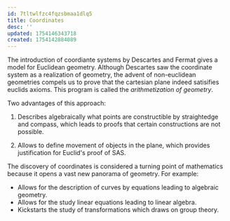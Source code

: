 ```yaml
---
id: 7tltwlfzc4fqzsbmaa1dlq5
title: Coordinates
desc: ''
updated: 1754146343718
created: 1754142884089
---
```


The introduction of coordiante systems by Descartes and Fermat gives a model for Euclidean geometry. Although Descartes saw the coordinate system as a realization of geometry, the advent of non-euclidean geometries compels us to prove that the cartesian plane indeed satisifies euclids axioms. This program is called the _arithmetization of geometry_.

Two advantages of this approach:

1. Describes algebraically what points are constructible by straightedge and compass, which leads to proofs that certain constructions are not possible.

2. Allows to define movement of objects in the plane, which provides justification for Euclid's proof of SAS.

The discovery of coordinates is considered a turning point of mathematics because it opens a vast new panorama of geometry. For example:

- Allows for the description of curves by equations leading to algebraic geometry.
- Allows for the study linear equations leading to linear algebra.
- Kickstarts the study of transformations which draws on group theory.